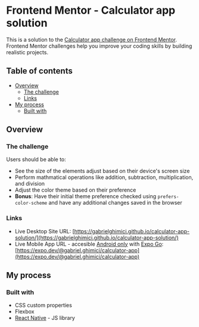 # Frontend Mentor - Calculator app solution

This is a solution to the [Calculator app challenge on Frontend Mentor](https://www.frontendmentor.io/challenges/calculator-app-9lteq5N29). Frontend Mentor challenges help you improve your coding skills by building realistic projects.

## Table of contents

- [Overview](#overview)
  - [The challenge](#the-challenge)
  - [Links](#links)
- [My process](#my-process)
  - [Built with](#built-with)

## Overview

### The challenge

Users should be able to:

- See the size of the elements adjust based on their device's screen size
- Perform mathmatical operations like addition, subtraction, multiplication, and division
- Adjust the color theme based on their preference
- **Bonus**: Have their initial theme preference checked using `prefers-color-scheme` and have any additional changes saved in the browser

### Links

- Live Desktop Site URL: [https://gabrielghimici.github.io/calculator-app-solution/](https://gabrielghimici.github.io/calculator-app-solution/)
- Live Mobile App URL - accesible [Android only](https://docs.expo.dev/workflow/publishing/#on-ios-you-cant-share-your-published) with [Expo Go](https://expo.dev/client): [https://expo.dev/@gabriel.ghimici/calculator-app](https://expo.dev/@gabriel.ghimici/calculator-app)

## My process

### Built with

- CSS custom properties
- Flexbox
- [React Native](https://reactnative.dev/) - JS library
